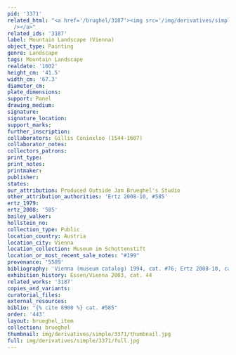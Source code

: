```yaml
---
pid: '3371'
related_html: "<a href='/brughel/3187'><img src='/img/derivatives/simple/3187/thumbnail.jpg'
  /></a>"
related_ids: '3187'
label: Mountain Landscape (Vienna)
object_type: Painting
genre: Landscape
tags: Mountain Landscape
realdate: '1602'
height_cm: '41.5'
width_cm: '67.3'
diameter_cm: 
plate_dimensions: 
support: Panel
drawing_medium: 
signature: 
signature_location: 
support_marks: 
further_inscription: 
collaborators: Gillis Coninxloo (1544-1607)
collaborator_notes: 
collectors_patrons: 
print_type: 
print_notes: 
printmaker: 
publisher: 
states: 
our_attribution: Produced Outside Jan Brueghel's Studio
other_attribution_authorities: 'Ertz 2008-10, #585'
ertz_1979: 
ertz_2008: '585'
bailey_walker: 
hollstein_no: 
collection_type: Public
location_country: Austria
location_city: Vienna
location_collection: Museum im Schottenstift
location_or_most_recent_sale_notes: "#199"
provenance: '5589'
bibliography: 'Vienna (museum catalog) 1994, cat. #76; Ertz 2008-10, cat. #585'
exhibition_history: Essen/Vienna 2003, cat. 44
related_works: '3187'
copies_and_variants: 
curatorial_files: 
external_resources: 
biblio: "{% cite 8900 %} cat. #585"
order: '443'
layout: brueghel_item
collection: brueghel
thumbnail: img/derivatives/simple/3371/thumbnail.jpg
full: img/derivatives/simple/3371/full.jpg
---
```

